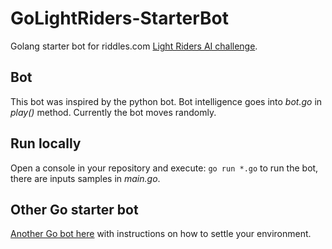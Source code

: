 # GoLightRiders-StarterBot
Golang starter bot for riddles.com [Light Riders AI challenge](https://starapple.riddles.io).

## Bot
This bot was inspired by the python bot. Bot intelligence goes into *bot.go* in *play()* method. Currently the bot moves randomly.

## Run locally
Open a console in your repository and execute: `go run *.go` to run the bot, there are inputs samples in *main.go*.

## Other Go starter bot
[Another Go bot here](https://github.com/vendelin8/lightriders-starterbot-golang) with instructions on how to settle your environment.
